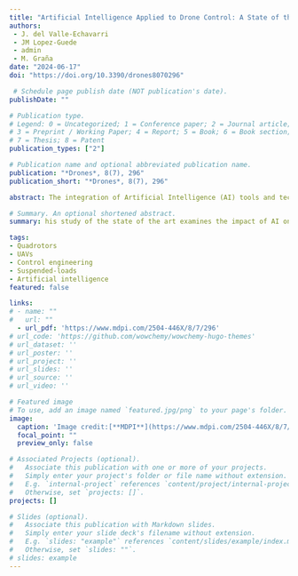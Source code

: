 ```yaml
---
title: "Artificial Intelligence Applied to Drone Control: A State of the Art"
authors:
 - J. del Valle-Echavarri
 - JM Lopez-Guede
 - admin
 - M. Graña
date: "2024-06-17"
doi: "https://doi.org/10.3390/drones8070296"

 # Schedule page publish date (NOT publication's date).
publishDate: ""

# Publication type.
# Legend: 0 = Uncategorized; 1 = Conference paper; 2 = Journal article;
# 3 = Preprint / Working Paper; 4 = Report; 5 = Book; 6 = Book section;
# 7 = Thesis; 8 = Patent
publication_types: ["2"]

# Publication name and optional abbreviated publication name.
publication: "*Drones*, 8(7), 296"
publication_short: "*Drones*, 8(7), 296"

abstract: The integration of Artificial Intelligence (AI) tools and techniques has provided a significant advance in drone technology. Besides the military applications, drones are being increasingly used for logistics and cargo transportation, agriculture, construction, security and surveillance, exploration, and mobile wireless communication. The synergy between drones and AI has led to notable progress in the autonomy of drones, which have become capable of completing complex missions without direct human supervision. This study of the state of the art examines the impact of AI on improving drone autonomous behavior, covering from automation to complex real-time decision making. The paper provides detailed examples of the latest developments and applications. Ethical and regulatory challenges are also considered for the future evolution of this field of research, because drones with AI have the potential to greatly change our socioeconomic landscape.

# Summary. An optional shortened abstract.
summary: his study of the state of the art examines the impact of AI on improving drone autonomous behavior, covering from automation to complex real-time decision making.

tags:
- Quadrotors
- UAVs
- Control engineering
- Suspended-loads
- Artificial intelligence
featured: false

links:
# - name: ""
#   url: ""
  - url_pdf: 'https://www.mdpi.com/2504-446X/8/7/296'
# url_code: 'https://github.com/wowchemy/wowchemy-hugo-themes'
# url_dataset: ''
# url_poster: ''
# url_project: ''
# url_slides: ''
# url_source: ''
# url_video: ''

# Featured image
# To use, add an image named `featured.jpg/png` to your page's folder. 
image:
  caption: 'Image credit:[**MDPI**](https://www.mdpi.com/2504-446X/8/7/296)'
  focal_point: ""
  preview_only: false

# Associated Projects (optional).
#   Associate this publication with one or more of your projects.
#   Simply enter your project's folder or file name without extension.
#   E.g. `internal-project` references `content/project/internal-project/index.md`.
#   Otherwise, set `projects: []`.
projects: []

# Slides (optional).
#   Associate this publication with Markdown slides.
#   Simply enter your slide deck's filename without extension.
#   E.g. `slides: "example"` references `content/slides/example/index.md`.
#   Otherwise, set `slides: ""`.
# slides: example
---
```


